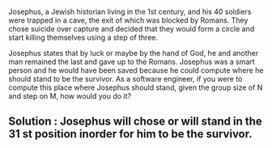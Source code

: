 Josephus, a Jewish historian living in the 1st century, and his 40 soldiers were
trapped in a cave, the exit of which was blocked by Romans. They chose suicide over
capture and decided that they would form a circle and start killing themselves using
a step of three.

Josephus states that by luck or maybe by the hand of God, he and another man
remained the last and gave up to the Romans. Josephus was a smart person and he
would have been saved because he could compute where he should stand to be the
survivor. As a software engineer, if you were to compute this place where Josephus
should stand, given the group size of N and step on M, how would you do it?


## Solution : Josephus will chose or will stand in  the 31 st position inorder for him to be the survivor.


















